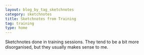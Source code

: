 ```yaml
---
layout: blog_by_tag_sketchnotes
category: sketchnotes
title: Sketchnotes from Training
tag: training
type: home
---
```


Sketchnotes done in training sessions. They tend to be a bit more disorganised, but they usually makes sense to me.
